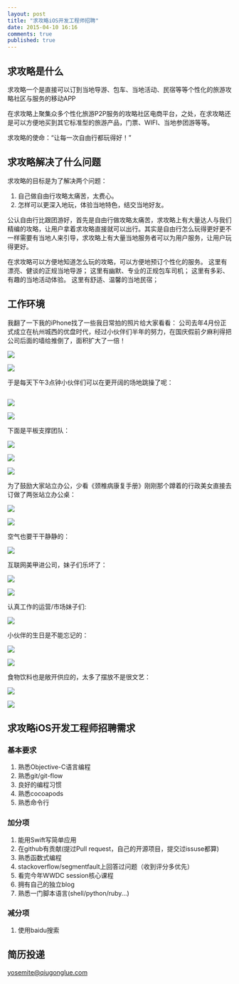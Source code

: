 ```yaml
---
layout: post
title: "求攻略iOS开发工程师招聘"
date: 2015-04-10 16:16
comments: true
published: true
---
```


## 求攻略是什么

求攻略一个是直接可以订到当地导游、包车、当地活动、民宿等等个性化的旅游攻略社区与服务的移动APP

在求攻略上聚集众多个性化旅游P2P服务的攻略社区电商平台，之处，在求攻略还是可以方便地买到其它标准型的旅游产品，门票、WIFI、当地参团游等等。

求攻略的使命：“让每一次自由行都玩得好！”

## 求攻略解决了什么问题

求攻略的目标是为了解决两个问题：
1. 自己做自由行攻略太痛苦，太费心。
2. 怎样可以更深入地玩，体验当地特色，结交当地好友。


公认自由行比跟团游好，首先是自由行做攻略太痛苦，求攻略上有大量达人与我们精编的攻略，让用户拿着求攻略直接就可以出行。其实是自由行怎么玩得更好更不一样需要有当地人来引导，求攻略上有大量当地服务者可以为用户服务，让用户玩得更好。

在求攻略可以方便地知道怎么玩的攻略，可以方便地预订个性化的服务。
这里有漂亮、健谈的正规当地导游；
这里有幽默、专业的正规包车司机；
这里有多彩、有趣的当地活动体验。
这里有舒适、温馨的当地民宿；

## 工作环境
我翻了一下我的iPhone找了一些我日常拍的照片给大家看看：
公司去年4月份正式成立在杭州城西的优盘时代，经过小伙伴们半年的努力，在国庆假前夕麻利得把公司后面的墙给推倒了，面积扩大了一倍！

![][image-1]

![][image-2]

于是每天下午3点钟小伙伴们可以在更开阔的场地跳操了呢：

![]()

![][image-4]

![][image-5]

下面是平板支撑团队：

![][image-6]

![][image-7]

![][image-8]

为了鼓励大家站立办公，少看《颈椎病康复手册》刚刚那个蹲着的行政美女直接去订做了两张站立办公桌：

![][image-9]

![][image-10]

空气也要干干静静的：

![][image-11]

互联网美甲进公司，妹子们乐坏了：

![][image-12]

![][image-13]

认真工作的运营/市场妹子们:

![][image-14]

小伙伴的生日是不能忘记的：

![][image-15]

![][image-16]

食物饮料也是敞开供应的，太多了摆放不是很文艺：

![][image-17]

![][image-18]

## 求攻略iOS开发工程师招聘需求

### 基本要求
1. 熟悉Objective-C语言编程
2. 熟悉git/git-flow
3. 良好的编程习惯
4. 熟悉cocoapods
5. 熟悉命令行

### 加分项

1. 能用Swift写简单应用
2. 在github有贡献(提过Pull request，自己的开源项目，提交过issuse都算)
3. 熟悉函数式编程
4. stackoverflow/segmentfault上回答过问题（收到评分多优先）
5. 看完今年WWDC session核心课程
6. 拥有自己的独立blog
7. 熟悉一门脚本语言(shell/python/ruby...)

### 减分项
1. 使用baidu搜索

## 简历投递
yosemite@qiugonglue.com

[image-1]:	http://pic.yupoo.com/agassi/EyUMEHHX/medish.jpg
[image-2]:	http://pic.yupoo.com/agassi/EyUMv5oJ/medish.jpg
[image-4]:	http://pic.yupoo.com/agassi/EyURdp7D/medish.jpg
[image-5]:	http://pic.yupoo.com/agassi/EyUMBdgC/medish.jpg
[image-6]:	http://pic.yupoo.com/agassi/EyUMWM8W/medish.jpg
[image-7]:	http://pic.yupoo.com/agassi/EyUMMS4R/medish.jpg
[image-8]:	http://pic.yupoo.com/agassi/EyUNwCZM/medish.jpg
[image-9]:	http://pic.yupoo.com/agassi/EyUNy8Xa/medish.jpg
[image-10]:	http://pic.yupoo.com/agassi/EyUNESkK/medish.jpg
[image-11]:	http://pic.yupoo.com/agassi/EyUNIlAN/medish.jpg
[image-12]:	http://pic.yupoo.com/agassi/EyUN57eB/medish.jpg
[image-13]:	http://pic.yupoo.com/agassi/EyUN2dXF/medish.jpg
[image-14]:	http://pic.yupoo.com/agassi/EyUMYdAR/medish.jpg
[image-15]:	http://pic.yupoo.com/agassi/EyUMzdud/medish.jpg
[image-16]:	http://pic.yupoo.com/agassi/EyUMrsMA/medish.jpg
[image-17]:	http://pic.yupoo.com/agassi/EyUMRZcs/medish.jpg
[image-18]:	http://pic.yupoo.com/agassi/EyUMPl5y/medish.jpg
